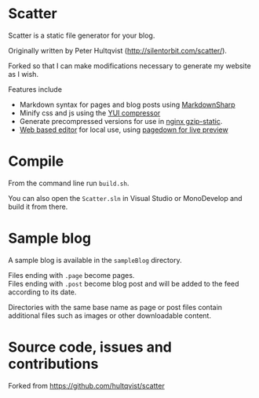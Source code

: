 # Scatter
Scatter is a static file generator for your blog.

Originally written by Peter Hultqvist (http://silentorbit.com/scatter/).

Forked so that I can make modifications necessary to generate my website as I wish.

Features include

 * Markdown syntax for pages and blog posts using [MarkdownSharp][1]
 * Minify css and js using the [YUI compressor][2]
 * Generate precompressed versions for use in [nginx gzip-static][3].
 * [Web based editor][4] for local use, using [pagedown for live preview][5]

# Compile

From the command line run `build.sh`.

You can also open the `Scatter.sln` in Visual Studio or MonoDevelop and build it from there.

# Sample blog

A sample blog is available in the `sampleBlog` directory.

Files ending with `.page` become pages.  
Files ending with `.post` become blog post and will be added to the feed according to its date.

Directories with the same base name as page or post files contain additional files such as images or other downloadable content.

# Source code, issues and contributions

Forked from https://github.com/hultqvist/scatter


  [1]: https://code.google.com/p/markdownsharp/
  [2]: http://yuicompressor.codeplex.com/
  [3]: http://wiki.nginx.org/HttpGzipStaticModule
  [4]: http://silentorbit.com/notes/Edit/
  [5]: https://code.google.com/p/pagedown/

